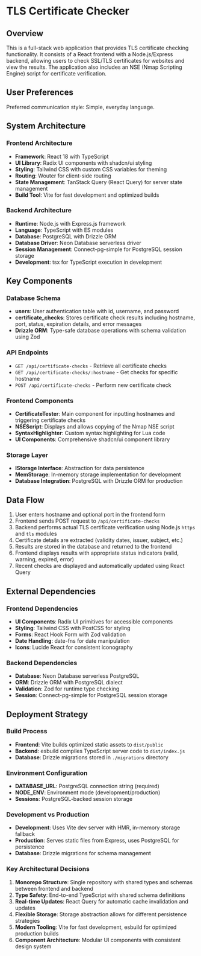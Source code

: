 # TLS Certificate Checker

## Overview

This is a full-stack web application that provides TLS certificate checking functionality. It consists of a React frontend with a Node.js/Express backend, allowing users to check SSL/TLS certificates for websites and view the results. The application also includes an NSE (Nmap Scripting Engine) script for certificate verification.

## User Preferences

Preferred communication style: Simple, everyday language.

## System Architecture

### Frontend Architecture
- **Framework**: React 18 with TypeScript
- **UI Library**: Radix UI components with shadcn/ui styling
- **Styling**: Tailwind CSS with custom CSS variables for theming
- **Routing**: Wouter for client-side routing
- **State Management**: TanStack Query (React Query) for server state management
- **Build Tool**: Vite for fast development and optimized builds

### Backend Architecture
- **Runtime**: Node.js with Express.js framework
- **Language**: TypeScript with ES modules
- **Database**: PostgreSQL with Drizzle ORM
- **Database Driver**: Neon Database serverless driver
- **Session Management**: Connect-pg-simple for PostgreSQL session storage
- **Development**: tsx for TypeScript execution in development

## Key Components

### Database Schema
- **users**: User authentication table with id, username, and password
- **certificate_checks**: Stores certificate check results including hostname, port, status, expiration details, and error messages
- **Drizzle ORM**: Type-safe database operations with schema validation using Zod

### API Endpoints
- `GET /api/certificate-checks` - Retrieve all certificate checks
- `GET /api/certificate-checks/:hostname` - Get checks for specific hostname
- `POST /api/certificate-checks` - Perform new certificate check

### Frontend Components
- **CertificateTester**: Main component for inputting hostnames and triggering certificate checks
- **NSEScript**: Displays and allows copying of the Nmap NSE script
- **SyntaxHighlighter**: Custom syntax highlighting for Lua code
- **UI Components**: Comprehensive shadcn/ui component library

### Storage Layer
- **IStorage Interface**: Abstraction for data persistence
- **MemStorage**: In-memory storage implementation for development
- **Database Integration**: PostgreSQL with Drizzle ORM for production

## Data Flow

1. User enters hostname and optional port in the frontend form
2. Frontend sends POST request to `/api/certificate-checks`
3. Backend performs actual TLS certificate verification using Node.js `https` and `tls` modules
4. Certificate details are extracted (validity dates, issuer, subject, etc.)
5. Results are stored in the database and returned to the frontend
6. Frontend displays results with appropriate status indicators (valid, warning, expired, error)
7. Recent checks are displayed and automatically updated using React Query

## External Dependencies

### Frontend Dependencies
- **UI Components**: Radix UI primitives for accessible components
- **Styling**: Tailwind CSS with PostCSS for styling
- **Forms**: React Hook Form with Zod validation
- **Date Handling**: date-fns for date manipulation
- **Icons**: Lucide React for consistent iconography

### Backend Dependencies
- **Database**: Neon Database serverless PostgreSQL
- **ORM**: Drizzle ORM with PostgreSQL dialect
- **Validation**: Zod for runtime type checking
- **Session**: Connect-pg-simple for PostgreSQL session storage

## Deployment Strategy

### Build Process
- **Frontend**: Vite builds optimized static assets to `dist/public`
- **Backend**: esbuild compiles TypeScript server code to `dist/index.js`
- **Database**: Drizzle migrations stored in `./migrations` directory

### Environment Configuration
- **DATABASE_URL**: PostgreSQL connection string (required)
- **NODE_ENV**: Environment mode (development/production)
- **Sessions**: PostgreSQL-backed session storage

### Development vs Production
- **Development**: Uses Vite dev server with HMR, in-memory storage fallback
- **Production**: Serves static files from Express, uses PostgreSQL for persistence
- **Database**: Drizzle migrations for schema management

### Key Architectural Decisions

1. **Monorepo Structure**: Single repository with shared types and schemas between frontend and backend
2. **Type Safety**: End-to-end TypeScript with shared schema definitions
3. **Real-time Updates**: React Query for automatic cache invalidation and updates
4. **Flexible Storage**: Storage abstraction allows for different persistence strategies
5. **Modern Tooling**: Vite for fast development, esbuild for optimized production builds
6. **Component Architecture**: Modular UI components with consistent design system